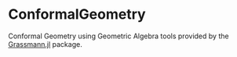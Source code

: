 # ConformalGeometry

Conformal Geometry using Geometric Algebra tools provided by the [Grassmann.jl](https://github.com/chakravala/Grassmann.jl) package.